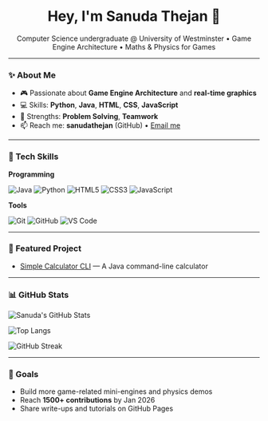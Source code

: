 <!-- Profile README for sanudathejan -->

<h1 align="center">Hey, I'm Sanuda Thejan 👋</h1>
<p align="center">
  Computer Science undergraduate @ University of Westminster •
  Game Engine Architecture • Maths & Physics for Games
</p>

---

### ✨ About Me
- 🎮 Passionate about **Game Engine Architecture** and **real-time graphics**
- 💻 Skills: **Python**, **Java**, **HTML**, **CSS**, **JavaScript**
- 🤝 Strengths: **Problem Solving**, **Teamwork**
- 📫 Reach me: **sanudathejan** (GitHub) • <a href="mailto:">Email me</a>

---

### 🧰 Tech Skills

**Programming**
  
![Java](https://img.shields.io/badge/Java-ED8B00?style=for-the-badge&logo=java&logoColor=white)
![Python](https://img.shields.io/badge/Python-3776AB?style=for-the-badge&logo=python&logoColor=white)
![HTML5](https://img.shields.io/badge/HTML5-E34F26?style=for-the-badge&logo=html5&logoColor=white)
![CSS3](https://img.shields.io/badge/CSS3-1572B6?style=for-the-badge&logo=css3&logoColor=white)
![JavaScript](https://img.shields.io/badge/JavaScript-F7DF1E?style=for-the-badge&logo=javascript&logoColor=black)

**Tools**

![Git](https://img.shields.io/badge/Git-F05032?style=for-the-badge&logo=git&logoColor=white)
![GitHub](https://img.shields.io/badge/GitHub-181717?style=for-the-badge&logo=github&logoColor=white)
![VS Code](https://img.shields.io/badge/VS%20Code-0078d7?style=for-the-badge&logo=visual-studio-code&logoColor=white)

---

### 📌 Featured Project

- [Simple Calculator CLI](https://github.com/sanudathejan/simple-calculator-cli) — A Java command-line calculator

---

### 📊 GitHub Stats

<!-- GitHub Readme Stats -->
![Sanuda's GitHub Stats](https://github-readme-stats.vercel.app/api?username=sanudathejan&show_icons=true&theme=tokyonight&hide_border=true)

<!-- Top Languages -->
![Top Langs](https://github-readme-stats.vercel.app/api/top-langs/?username=sanudathejan&layout=compact&theme=tokyonight&hide_border=true)

<!-- Streak (optional) -->
![GitHub Streak](https://github-readme-streak-stats.herokuapp.com?user=sanudathejan&theme=tokyonight&hide_border=true)


---

### 🚀 Goals
- Build more game-related mini-engines and physics demos
- Reach **1500+ contributions** by Jan 2026
- Share write-ups and tutorials on GitHub Pages

